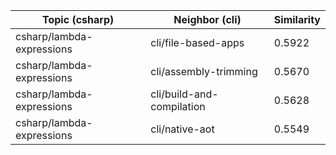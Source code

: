 | Topic (csharp) | Neighbor (cli) | Similarity |
|-------------|-------------------|------------|
| csharp/lambda-expressions | cli/file-based-apps | 0.5922 |
| csharp/lambda-expressions | cli/assembly-trimming | 0.5670 |
| csharp/lambda-expressions | cli/build-and-compilation | 0.5628 |
| csharp/lambda-expressions | cli/native-aot | 0.5549 |
